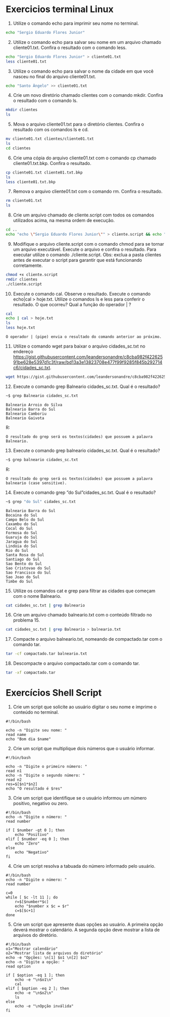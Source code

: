 # Exercicios terminal Linux

1. Utilize o comando echo para imprimir seu nome no terminal.
```bash
echo "Sergio Eduardo Flores Junior"
```

2. Utilize o comando echo para salvar seu nome em um arquivo chamado cliente01.txt. Confira o resultado com o comando less.
```bash
echo "Sergio Eduardo Flores Junior" > cliente01.txt
less cliente01.txt
```

3. Utilize o comando echo para salvar o nome da cidade em que você nasceu no final do arquivo cliente01.txt.
```bash
echo "Santo Ângelo" >> cliente01.txt
```

4. Crie um novo diretório chamado clientes com o comando mkdir. Confira o resultado com o comando ls.
```bash
mkdir clientes
ls
```

5. Mova o arquivo cliente01.txt para o diretório clientes. Confira o resultado com os comandos ls e cd.
```bash
mv cliente01.txt clientes/cliente01.txt
ls
cd clientes
```

6. Crie uma cópia do arquivo cliente01.txt com o comando cp chamado cliente01.txt.bkp. Confira o resultado.
```bash
cp cliente01.txt cliente01.txt.bkp
ls
less cliente01.txt.bkp
```

7. Remova o arquivo cliente01.txt com o comando rm. Confira o resultado.
```bash
rm cliente01.txt
ls
```

8. Crie um arquivo chamado de cliente.script com todos os comandos utilizados acima, na mesma ordem de execução.
```bash
cd ..
echo "echo \"Sergio Eduardo Flores Junior\"" > cliente.script && echo "echo \"Sergio Eduardo Flores Junior\" > cliente01.txt" >> cliente.script && echo "less cliente01.txt" >> cliente.script && echo "echo \"Santo Ângelo\" >> cliente01.txt" >> cliente.script && echo "mkdir clientes" >> cliente.script && echo "ls" >> cliente.script && echo "mv cliente01.txt clientes/cliente01.txt" >> cliente.script && echo "ls" >> cliente.script && echo "cd clientes" >> cliente.script && echo "cp cliente01.txt cliente01.txt.bkp" >> cliente.script && echo "ls" >> cliente.script && echo "less cliente01.txt.bkp" >> cliente.script && echo "rm cliente01.txt" >> cliente.script && echo "ls" >> cliente.script
```

9. Modifique o arquivo cliente.script com o comando chmod para se tornar um arquivo executável. Execute o arquivo e confira o resultado. Para executar utilize o comando ./cliente.script. Obs: exclua a pasta clientes antes de executar o script para garantir que está funcionando corretamente.
```bash
chmod +x cliente.script
rmdir clientes
./cliente.script
```

10. Execute o comando cal. Observe o resultado. Execute o comando echo|cal > hoje.txt. Utilize o comandos ls e less para conferir o resultado. O que ocorreu? Qual a função do operador | ?
```bash
cal
echo | cal > hoje.txt
ls
less hoje.txt
```
```
O operador | (pipe) envia o resultado do comando anterior ao próximo.
```

11. Utilize o comando wget para baixar o arquivo cidades_sc.txt no endereço https://gist.githubusercontent.com/leandersonandre/c8cba982f42262591be628e5397d1c3f/raw/bd13a3e13823708e477f99f9285f845b292714c6/cidades_sc.txt.
```bash
wget https://gist.githubusercontent.com/leandersonandre/c8cba982f42262591be628e5397d1c3f/raw/bd13a3e13823708e477f99f9285f845b292714c6/cidades_sc.txt
```

12. Execute o comando grep Balneario cidades_sc.txt. Qual é o resultado?
```bash
~$ grep Balneario cidades_sc.txt
```
```
Balneario Arroio do Silva
Balneario Barra do Sul
Balneario Camboriu
Balneario Gaivota
```
R:
```
O resultado do grep será os textos(cidades) que possuem a palavra Balneario. 
```

13. Execute o comando grep balneario cidades_sc.txt. Qual é o resultado?
```bash
~$ grep balneario cidades_sc.txt
```
R:
```
O resultado do grep será os textos(cidades) que possuem a palavra balneario (case sensitive). 
```

14. Execute o comando grep ”do Sul”cidades_sc.txt. Qual é o resultado?
```bash
~$ grep "do Sul" cidades_sc.txt
```
```
Balneario Barra do Sul
Bocaina do Sul
Campo Belo do Sul
Caxambu do Sul
Cocal do Sul
Formosa do Sul
Guaruja do Sul
Jaragua do Sul
Lindoia do Sul
Rio do Sul
Santa Rosa do Sul
Santiago do Sul
Sao Bento do Sul
Sao Cristovao do Sul
Sao Francisco do Sul
Sao Joao do Sul
Timbe do Sul
```

15. Utilize os comandos cat e grep para filtrar as cidades que começam com o nome Balneario.
```bash
cat cidades_sc.txt | grep Balneario
```

16. Crie um arquivo chamado balneario.txt com o conteúdo filtrado no problema 15.
```bash
cat cidades_sc.txt | grep Balneario > balneario.txt
```

17. Compacte o arquivo balneario.txt, nomeando de compactado.tar com o comando tar.
```bash
tar -cf compactado.tar balneario.txt
```

18. Descompacte o arquivo compactado.tar com o comando tar.
```bash
tar -xf compactado.tar
```

# Exercícios Shell Script

1. Crie um script que solicite ao usuário digitar o seu nome e imprime o conteúdo no terminal.

```shell
#!/bin/bash

echo -n "Digite seu nome: "
read name
echo "Bom dia $name"
```

2. Crie um script que multiplique dois números que o usuário informar.

```shell
#!/bin/bash

echo -n "Digite o primeiro número: "
read n1
echo -n "Digite o segundo número: "
read n2
res=$[$n1*$n2]
echo "O resultado é $res"
```

3. Crie um script que identifique se o usuário informou um número positivo, negativo ou zero.
```shell
#!/bin/bash
echo -n "Digite o número: "
read number

if [ $number -gt 0 ]; then
    echo "Positivo"
elif [ $number -eq 0 ]; then
    echo "Zero"
else
    echo "Negativo"
fi
```

4. Crie um script resolva a tabuada do número informado pelo usuário.
```shell
#!/bin/bash
echo -n "Digite o número: "
read number

c=0
while [ $c -lt 11 ]; do
    r=$[$number*$c]
    echo "$number x $c = $r" 
    c=$[$c+1]
done
```

5. Crie um script que apresente duas opções ao usuário. A primeira opção deverá mostrar o calendário. A segunda opção deve mostrar a lista de arquivos do diretório.
```shell
#!/bin/bash
o1="Mostrar calendário"
o2="Mostrar lista de arquivos do diretório"
echo -e "Opções: \n[1] $o1 \n[2] $o2"
echo -n "Digite a opção: "
read option

if [ $option -eq 1 ]; then
    echo -e "\n$o1\n"
    cal
elif [ $option -eq 2 ]; then
    echo -e "\n$o2\n"
    ls
else 
    echo -e "\nOpção inválida"
fi
```